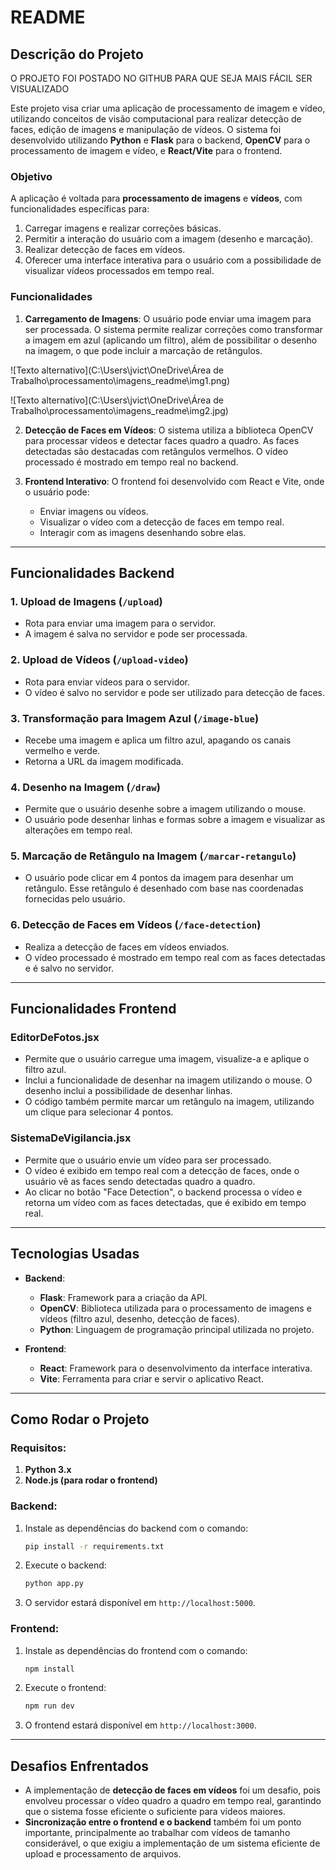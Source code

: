 
# README

## Descrição do Projeto

O PROJETO FOI POSTADO NO GITHUB PARA QUE SEJA MAIS FÁCIL SER VISUALIZADO

Este projeto visa criar uma aplicação de processamento de imagem e vídeo, utilizando conceitos de visão computacional para realizar detecção de faces, edição de imagens e manipulação de vídeos. O sistema foi desenvolvido utilizando **Python** e **Flask** para o backend, **OpenCV** para o processamento de imagem e vídeo, e **React/Vite** para o frontend.

### Objetivo

A aplicação é voltada para **processamento de imagens** e **vídeos**, com funcionalidades específicas para:
1. Carregar imagens e realizar correções básicas.
2. Permitir a interação do usuário com a imagem (desenho e marcação).
3. Realizar detecção de faces em vídeos.
4. Oferecer uma interface interativa para o usuário com a possibilidade de visualizar vídeos processados em tempo real.

### Funcionalidades

1. **Carregamento de Imagens**: O usuário pode enviar uma imagem para ser processada. O sistema permite realizar correções como transformar a imagem em azul (aplicando um filtro), além de possibilitar o desenho na imagem, o que pode incluir a marcação de retângulos.

![Texto alternativo](C:\Users\jvict\OneDrive\Área de Trabalho\processamento\imagens_readme\img1.png)

![Texto alternativo](C:\Users\jvict\OneDrive\Área de Trabalho\processamento\imagens_readme\img2.jpg)

2. **Detecção de Faces em Vídeos**: O sistema utiliza a biblioteca OpenCV para processar vídeos e detectar faces quadro a quadro. As faces detectadas são destacadas com retângulos vermelhos. O vídeo processado é mostrado em tempo real no backend.

3. **Frontend Interativo**: O frontend foi desenvolvido com React e Vite, onde o usuário pode:
   - Enviar imagens ou vídeos.
   - Visualizar o vídeo com a detecção de faces em tempo real.
   - Interagir com as imagens desenhando sobre elas.

---

## Funcionalidades Backend

### 1. **Upload de Imagens** (`/upload`)
- Rota para enviar uma imagem para o servidor.
- A imagem é salva no servidor e pode ser processada.

### 2. **Upload de Vídeos** (`/upload-video`)
- Rota para enviar vídeos para o servidor.
- O vídeo é salvo no servidor e pode ser utilizado para detecção de faces.

### 3. **Transformação para Imagem Azul** (`/image-blue`)
- Recebe uma imagem e aplica um filtro azul, apagando os canais vermelho e verde.
- Retorna a URL da imagem modificada.

### 4. **Desenho na Imagem** (`/draw`)
- Permite que o usuário desenhe sobre a imagem utilizando o mouse.
- O usuário pode desenhar linhas e formas sobre a imagem e visualizar as alterações em tempo real.

### 5. **Marcação de Retângulo na Imagem** (`/marcar-retangulo`)
- O usuário pode clicar em 4 pontos da imagem para desenhar um retângulo. Esse retângulo é desenhado com base nas coordenadas fornecidas pelo usuário.

### 6. **Detecção de Faces em Vídeos** (`/face-detection`)
- Realiza a detecção de faces em vídeos enviados.
- O vídeo processado é mostrado em tempo real com as faces detectadas e é salvo no servidor.

---

## Funcionalidades Frontend

### **EditorDeFotos.jsx**
- Permite que o usuário carregue uma imagem, visualize-a e aplique o filtro azul.
- Inclui a funcionalidade de desenhar na imagem utilizando o mouse. O desenho inclui a possibilidade de desenhar linhas.
- O código também permite marcar um retângulo na imagem, utilizando um clique para selecionar 4 pontos.

### **SistemaDeVigilancia.jsx**
- Permite que o usuário envie um vídeo para ser processado.
- O vídeo é exibido em tempo real com a detecção de faces, onde o usuário vê as faces sendo detectadas quadro a quadro.
- Ao clicar no botão "Face Detection", o backend processa o vídeo e retorna um vídeo com as faces detectadas, que é exibido em tempo real.

---

## Tecnologias Usadas

- **Backend**:
  - **Flask**: Framework para a criação da API.
  - **OpenCV**: Biblioteca utilizada para o processamento de imagens e vídeos (filtro azul, desenho, detecção de faces).
  - **Python**: Linguagem de programação principal utilizada no projeto.
  
- **Frontend**:
  - **React**: Framework para o desenvolvimento da interface interativa.
  - **Vite**: Ferramenta para criar e servir o aplicativo React.

---

## Como Rodar o Projeto

### Requisitos:
1. **Python 3.x**
2. **Node.js (para rodar o frontend)**

### Backend:
1. Instale as dependências do backend com o comando:
   ```bash
   pip install -r requirements.txt
   ```
2. Execute o backend:
   ```bash
   python app.py
   ```
3. O servidor estará disponível em `http://localhost:5000`.

### Frontend:
1. Instale as dependências do frontend com o comando:
   ```bash
   npm install
   ```
2. Execute o frontend:
   ```bash
   npm run dev
   ```
3. O frontend estará disponível em `http://localhost:3000`.

---

## Desafios Enfrentados

- A implementação de **detecção de faces em vídeos** foi um desafio, pois envolveu processar o vídeo quadro a quadro em tempo real, garantindo que o sistema fosse eficiente o suficiente para vídeos maiores.
- **Sincronização entre o frontend e o backend** também foi um ponto importante, principalmente ao trabalhar com vídeos de tamanho considerável, o que exigiu a implementação de um sistema eficiente de upload e processamento de arquivos.

